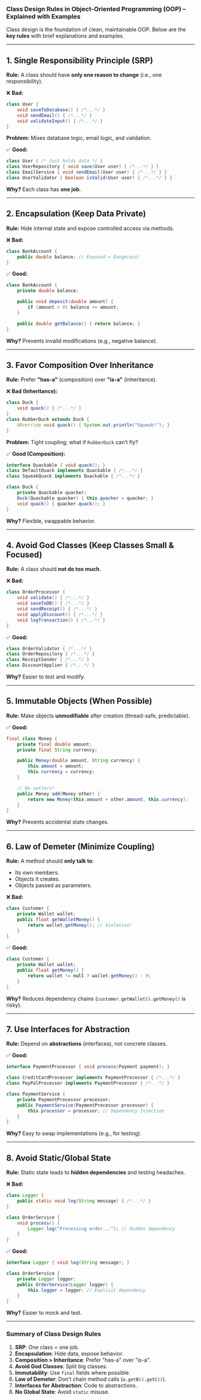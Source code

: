 ### **Class Design Rules in Object-Oriented Programming (OOP) – Explained with Examples**  

Class design is the foundation of clean, maintainable OOP. Below are the **key rules** with brief explanations and examples.  

---

## **1. Single Responsibility Principle (SRP)**  
**Rule:** A class should have **only one reason to change** (i.e., one responsibility).  

❌ **Bad:**  
```java  
class User {
    void saveToDatabase() { /*...*/ }  
    void sendEmail() { /*...*/ }  
    void validateInput() { /*...*/ }  
}  
```  
**Problem:** Mixes database logic, email logic, and validation.  

✅ **Good:**  
```java  
class User { /* Just holds data */ }  
class UserRepository { void save(User user) { /*...*/ } }  
class EmailService { void sendEmail(User user) { /*...*/ } }  
class UserValidator { boolean isValid(User user) { /*...*/ } }  
```  
**Why?** Each class has **one job**.  

---

## **2. Encapsulation (Keep Data Private)**  
**Rule:** Hide internal state and expose controlled access via methods.  

❌ **Bad:**  
```java  
class BankAccount {
    public double balance; // Exposed = Dangerous!
}  
```  
✅ **Good:**  
```java  
class BankAccount {
    private double balance;  

    public void deposit(double amount) {  
        if (amount > 0) balance += amount;  
    }  

    public double getBalance() { return balance; }  
}  
```  
**Why?** Prevents invalid modifications (e.g., negative balance).  

---

## **3. Favor Composition Over Inheritance**  
**Rule:** Prefer **"has-a"** (composition) over **"is-a"** (inheritance).  

❌ **Bad (Inheritance):**  
```java  
class Duck {
    void quack() { /*...*/ }
}  
class RubberDuck extends Duck {
    @Override void quack() { System.out.println("Squeak!"); }  
}  
```  
**Problem:** Tight coupling; what if `RubberDuck` can’t fly?  

✅ **Good (Composition):**  
```java  
interface Quackable { void quack(); }  
class DefaultQuack implements Quackable { /*...*/ }  
class SqueakQuack implements Quackable { /*...*/ }  

class Duck {
    private Quackable quacker;  
    Duck(Quackable quacker) { this.quacker = quacker; }  
    void quack() { quacker.quack(); }  
}  
```  
**Why?** Flexible, swappable behavior.  

---

## **4. Avoid God Classes (Keep Classes Small & Focused)**  
**Rule:** A class should **not do too much**.  

❌ **Bad:**  
```java  
class OrderProcessor {
    void validate() { /*...*/ }  
    void saveToDB() { /*...*/ }  
    void sendReceipt() { /*...*/ }  
    void applyDiscount() { /*...*/ }  
    void logTransaction() { /*...*/ }  
}  
```  
✅ **Good:**  
```java  
class OrderValidator { /*...*/ }  
class OrderRepository { /*...*/ }  
class ReceiptSender { /*...*/ }  
class DiscountApplier { /*...*/ }  
```  
**Why?** Easier to test and modify.  

---

## **5. Immutable Objects (When Possible)**  
**Rule:** Make objects **unmodifiable** after creation (thread-safe, predictable).  

✅ **Good:**  
```java  
final class Money {
    private final double amount;  
    private final String currency;  

    public Money(double amount, String currency) {  
        this.amount = amount;  
        this.currency = currency;  
    }  

    // No setters!  
    public Money add(Money other) {  
        return new Money(this.amount + other.amount, this.currency);  
    }  
}  
```  
**Why?** Prevents accidental state changes.  

---

## **6. Law of Demeter (Minimize Coupling)**  
**Rule:** A method should **only talk to**:  
- Its own members.  
- Objects it creates.  
- Objects passed as parameters.  

❌ **Bad:**  
```java  
class Customer {
    private Wallet wallet;  
    public float getWalletMoney() {  
        return wallet.getMoney(); // Violation!  
    }  
}  
```  
✅ **Good:**  
```java  
class Customer {
    private Wallet wallet;  
    public float getMoney() {  
        return wallet != null ? wallet.getMoney() : 0;  
    }  
}  
```  
**Why?** Reduces dependency chains (`customer.getWallet().getMoney()` is risky).  

---

## **7. Use Interfaces for Abstraction**  
**Rule:** Depend on **abstractions** (interfaces), not concrete classes.  

✅ **Good:**  
```java  
interface PaymentProcessor { void process(Payment payment); }  

class CreditCardProcessor implements PaymentProcessor { /*...*/ }  
class PayPalProcessor implements PaymentProcessor { /*...*/ }  

class PaymentService {
    private PaymentProcessor processor;  
    public PaymentService(PaymentProcessor processor) {  
        this.processor = processor; // Dependency Injection  
    }  
}  
```  
**Why?** Easy to swap implementations (e.g., for testing).  

---

## **8. Avoid Static/Global State**  
**Rule:** Static state leads to **hidden dependencies** and testing headaches.  

❌ **Bad:**  
```java  
class Logger {
    public static void log(String message) { /*...*/ }  
}  

class OrderService {
    void process() {  
        Logger.log("Processing order..."); // Hidden dependency  
    }  
}  
```  
✅ **Good:**  
```java  
interface Logger { void log(String message); }  

class OrderService {
    private Logger logger;  
    public OrderService(Logger logger) {  
        this.logger = logger; // Explicit dependency  
    }  
}  
```  
**Why?** Easier to mock and test.  

---

### **Summary of Class Design Rules**
1. **SRP**: One class = one job.  
2. **Encapsulation**: Hide data, expose behavior.  
3. **Composition > Inheritance**: Prefer "has-a" over "is-a".  
4. **Avoid God Classes**: Split big classes.  
5. **Immutability**: Use `final` fields where possible.  
6. **Law of Demeter**: Don’t chain method calls (`a.getB().getC()`).  
7. **Interfaces for Abstraction**: Code to abstractions.  
8. **No Global State**: Avoid `static` misuse.  